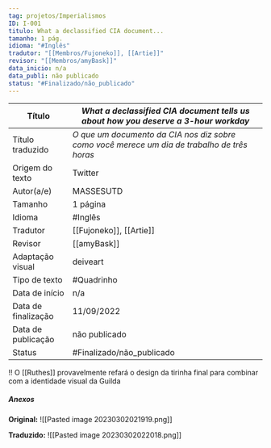 ```yaml
---
tag: projetos/Imperialismos
ID: I-001
titulo: What a declassified CIA document...
tamanho: 1 pág.
idioma: "#Inglês"
tradutor: "[[Membros/Fujoneko]], [[Artie]]"
revisor: "[[Membros/amyBask]]"
data_inicio: n/a
data_publi: não publicado
status: "#Finalizado/não_publicado" 
---
```

| Título              | ***What a declassified CIA document tells us about how you deserve a 3-hour workday***         |
| ------------------- | ---------------------------------------------------------------------------------------- |
| Título traduzido    | _O que um documento da CIA nos diz sobre como você merece um dia de trabalho de três horas_|
| Origem do texto     | Twitter                                                                                  |
| Autor(a/e)          | MASSESUTD                                                                                |
| Tamanho             | 1 página                                                                                 |
| Idioma              | #Inglês                                                                                 |
| Tradutor            | [[Fujoneko]], [[Artie]]                                                                          |
| Revisor             | [[amyBask]]                                                                                  |
| Adaptação visual    | deiveart                                                                                 |
| Tipo de texto       | #Quadrinho                                                                              |
| Data de início      |n/a|
| Data de finalização |11/09/2022 |
| Data de publicação  |não publicado|
| Status              | #Finalizado/não_publicado|
!! O [[Ruthes]] provavelmente refará o design da tirinha final para combinar com a identidade visual da Guilda

##### Anexos
**Original:**
![[Pasted image 20230302021919.png]]

**Traduzido:**
![[Pasted image 20230302022018.png]]